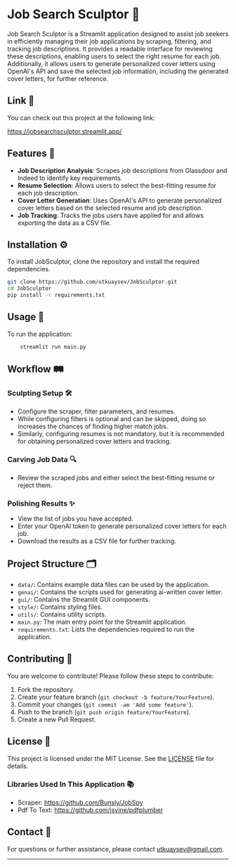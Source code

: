 # Job Search Sculptor 🗿

Job Search Sculptor is a Streamlit application designed to assist job seekers in efficiently managing their job applications by scraping, filtering, and tracking job descriptions. It provides a readable interface for reviewing these descriptions, enabling users to select the right resume for each job. Additionally, it allows users to generate personalized cover letters using OpenAI's API and save the selected job information, including the generated cover letters, for further reference.


## Link 🔗
You can check out this project at the following link:

https://jobsearchsculptor.streamlit.app/

## Features 🌟

- **Job Description Analysis**: Scrapes job descriptions from Glassdoor and Indeed to identify key requirements.
- **Resume Selection**: Allows users to select the best-fitting resume for each job description.
- **Cover Letter Generation**: Uses OpenAI's API to generate personalized cover letters based on the selected resume and job description.
- **Job Tracking**: Tracks the jobs users have applied for and allows exporting the data as a CSV file.

## Installation ⚙️

To install JobSculptor, clone the repository and install the required dependencies.

```bash
git clone https://github.com/utkuaysev/JobSculptor.git
cd JobSculptor
pip install -r requirements.txt
```

## Usage 🚀

To run the application:
```
    streamlit run main.py
```

## Workflow 🛤️
### Sculpting Setup 🛠️
- Configure the scraper, filter parameters, and resumes.
- While configuring filters is optional and can be skipped, doing so increases the chances of finding higher match jobs.
- Similarly, configuring resumes is not mandatory, but it is recommended for obtaining personalized cover letters and tracking.

### Carving Job Data 🔍
- Review the scraped jobs and either select the best-fitting resume or reject them.

### Polishing Results ✨
- View the list of jobs you have accepted.
- Enter your OpenAI token to generate personalized cover letters for each job.
- Download the results as a CSV file for further tracking.

## Project Structure 🗂️

- `data/`: Contains example data files can be used by the application.
- `genai/`: Contains the scripts used for generating ai-written cover letter.
- `gui/`: Contains the Streamlit GUI components.
- `style/`: Contains styling files.
- `utils/`: Contains utility scripts.
- `main.py`: The main entry point for the Streamlit application.
- `requirements.txt`: Lists the dependencies required to run the application.

## Contributing 🤝

You are welcome to contribute! Please follow these steps to contribute:

1. Fork the repository.
2. Create your feature branch (`git checkout -b feature/YourFeature`).
3. Commit your changes (`git commit -am 'Add some feature'`).
4. Push to the branch (`git push origin feature/YourFeature`).
5. Create a new Pull Request.

## License 📄

This project is licensed under the MIT License. See the [LICENSE](LICENSE) file for details.

### Libraries Used In This Application 📚
- Scraper: https://github.com/Bunsly/JobSpy
- Pdf To Text: https://github.com/jsvine/pdfplumber

## Contact 📧

For questions or further assistance, please contact utkuaysev@gmail.com.

---
